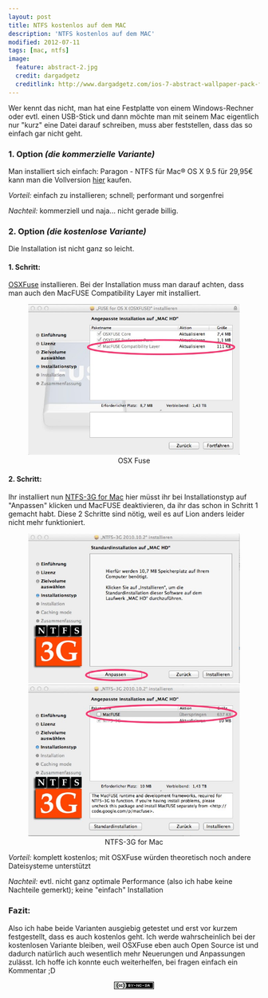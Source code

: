```yaml
---
layout: post
title: NTFS kostenlos auf dem MAC
description: 'NTFS kostenlos auf dem MAC'
modified: 2012-07-11
tags: [mac, ntfs]
image:
  feature: abstract-2.jpg
  credit: dargadgetz
  creditlink: http://www.dargadgetz.com/ios-7-abstract-wallpaper-pack-for-iphone-5-and-ipod-touch-retina/
---
```


Wer kennt das nicht, man hat eine Festplatte von einem Windows-Rechner
oder evtl. einen USB-Stick und dann möchte man mit seinem Mac eigentlich
nur "kurz" eine Datei darauf schreiben, muss aber feststellen, dass das
so einfach gar nicht geht.

### 1. Option *(die kommerzielle Variante)*

Man installiert sich einfach: Paragon - NTFS für Mac® OS X 9.5 für 29,95€ kann man die Vollversion [hier](http://www.paragon-software.com/de/home/ntfs-mac/) kaufen.

_Vorteil:_ einfach zu installieren; schnell; performant und sorgenfrei

_Nachteil:_ kommerziell und naja... nicht gerade billig.


### 2. Option *(die kostenlose Variante)*

Die Installation ist nicht ganz so leicht.

#### 1. Schritt: 
[OSXFuse](http://osxfuse.github.com/) installieren. Bei der Installation muss man darauf achten, dass man auch den MacFUSE Compatibility Layer mit installiert.

<center>
	<figure>
		<a href="/assets/images/2012-07-11/Fuse-install.jpg"><img src="/assets/images/2012-07-11/Fuse-install.jpg" alt=""></a>
		<figcaption>OSX Fuse</figcaption>
	</figure>
</center>

#### 2. Schritt: 
Ihr installiert nun [NTFS-3G for Mac](http://www.macupdate.com/app/mac/24481/ntfs-3g/) hier müsst ihr bei Installationstyp auf "Anpassen" klicken und MacFUSE deaktivieren, da ihr das schon in Schritt 1 gemacht habt. Diese 2 Schritte sind nötig, weil es auf Lion anders leider nicht mehr funktioniert.

<center>
	<figure class="half">
		<a href="/assets/images/2012-07-11/NTFS-3G-1.jpg"><img src="/assets/images/2012-07-11/NTFS-3G-1.jpg" alt=""></a>
		<a href="/assets/images/2012-07-11/NTFS-3G-2.jpg"><img src="/assets/images/2012-07-11/NTFS-3G-2.jpg" alt=""></a>
		<figcaption>NTFS-3G for Mac</figcaption>
	</figure>
</center>

_Vorteil:_ komplett kostenlos; mit OSXFuse würden theoretisch noch andere Dateisysteme unterstützt

_Nachteil:_ evtl. nicht ganz optimale Performance (also ich habe keine Nachteile gemerkt); keine "einfach" Installation

### Fazit:

Also ich habe beide Varianten ausgiebig getestet und erst vor kurzem
festgestellt, dass es auch kostenlos geht. Ich werde wahrscheinlich bei
der kostenlosen Variante bleiben, weil OSXFuse eben auch Open Source ist
und dadurch natürlich auch wesentlich mehr Neuerungen und Anpassungen
zulässt. Ich hoffe ich konnte euch weiterhelfen, bei fragen einfach ein
Kommentar ;D

<center>
	<a href="http://creativecommons.org/licenses/by-nc-sa/3.0/"><img src="/assets/images/cc/by-nc-sa.png" alt=""></a>
</center>